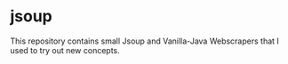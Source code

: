 # jsoup

This repository contains small Jsoup and Vanilla-Java Webscrapers that I used to try out new concepts.
